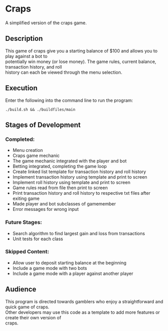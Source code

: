 # Craps

A simplified version of the craps game.

## Description

This game of craps give you a starting balance of $100 and allows you to play against a bot to <br />
potentially win money (or lose money). The game rules, current balance, transaction history, and roll <br/>
history can each be viewed through the menu selection.

## Execution

Enter the following into the command line to run the program: <br/>
```
./build.sh && ./buildfiles/main
```

## Stages of Development

### Completed:
- Menu creation
- Craps game mechanic
- The game mechanic integrated with the player and bot
- Betting integrated, completing the game loop
- Create linked list template for transaction history and roll history
- Implement transaction history using template and print to screen
- Implement roll history using template and print to screen
- Game rules read from file then print to screen
- Print transaction history and roll history to respective txt files after exiting game
- Made player and bot subclasses of gamemember
- Error messages for wrong input

### Future Stages:
- Search algorithm to find largest gain and loss from transactions 
- Unit tests for each class

### Skipped Content:
- Allow user to deposit starting balance at the beginning
- Include a game mode with two bots
- Include a game mode with a player against another player

## Audience

This program is directed towards gamblers who enjoy a straightforward and quick game of craps. <br/>
Other developers may use this code as a template to add more features or create their own version of <br/>
craps.